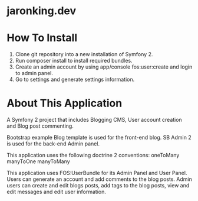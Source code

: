 jaronking.dev
=============


How To Install
===================

1. Clone git repository into a new installation of Symfony 2.
2. Run composer install to install required bundles.
3. Create an admin account by using app/console fos:user:create and login to admin panel.
4. Go to settings and generate settings information.


About This Application
=========================

A Symfony 2 project that includes Blogging CMS, User account creation and Blog post commenting.

Bootstrap example Blog template is used for the front-end blog.  SB Admin 2 is used for the back-end Admin panel.

This application uses the following doctrine 2 conventions:
oneToMany
manyToOne
manyToMany

This application uses FOS:UserBundle for its Admin Panel and User Panel.  Users can generate an account and add comments to the blog posts.  Admin users can create and edit blogs posts, add tags to the blog posts, view and edit messages and edit user information.

